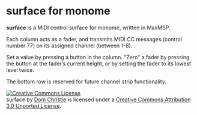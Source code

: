 # surface for monome

**surface** is a MIDI control surface for monome, written in MaxMSP.

Each column acts as a fader, and transmits MIDI CC messages (control number 77) on its assigned channel (between 1-8).

Set a value by pressing a button in the column. "Zero" a fader by pressing the button at the fader’s current height, or by setting the fader to its lowest level twice.

The bottom row is reserved for future channel strip functionality.

<a rel="license" href="http://creativecommons.org/licenses/by/3.0/deed.en_US"><img alt="Creative Commons License" style="border-width:0" src="http://i.creativecommons.org/l/by/3.0/88x31.png" /></a><br /><span xmlns:dct="http://purl.org/dc/terms/" property="dct:title">surface</span> by <a xmlns:cc="http://creativecommons.org/ns#" href="http://domchristie.co.uk" property="cc:attributionName" rel="cc:attributionURL">Dom Christie</a> is licensed under a <a rel="license" href="http://creativecommons.org/licenses/by/3.0/deed.en_US">Creative Commons Attribution 3.0 Unported License</a>.
